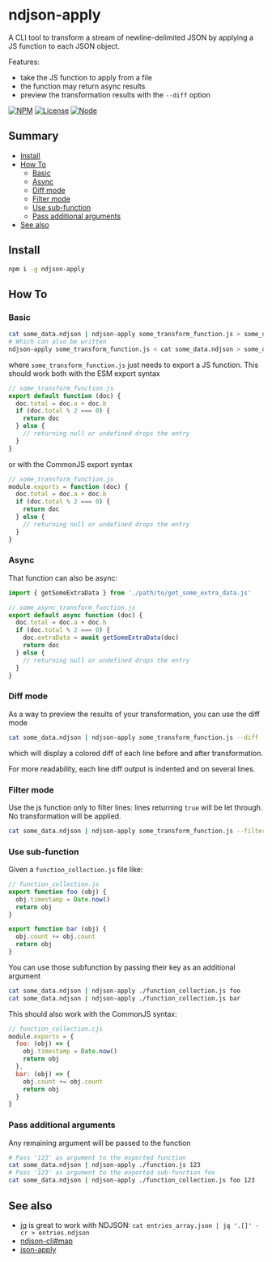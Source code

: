 # ndjson-apply
A CLI tool to transform a stream of newline-delimited JSON by applying a JS function to each JSON object.

Features:
* take the JS function to apply from a file
* the function may return async results
* preview the transformation results with the `--diff` option

[![NPM](https://nodei.co/npm/ndjson-apply.png?stars&downloads&downloadRank)](https://npmjs.com/package/ndjson-apply/)
[![License](https://img.shields.io/badge/license-MIT-blue.svg)](https://opensource.org/licenses/MIT)
[![Node](https://img.shields.io/badge/node-%3E=%20v7.6.0-brightgreen.svg)](http://nodejs.org)


## Summary

<!-- START doctoc generated TOC please keep comment here to allow auto update -->
<!-- DON'T EDIT THIS SECTION, INSTEAD RE-RUN doctoc TO UPDATE -->


- [Install](#install)
- [How To](#how-to)
  - [Basic](#basic)
  - [Async](#async)
  - [Diff mode](#diff-mode)
  - [Filter mode](#filter-mode)
  - [Use sub-function](#use-sub-function)
  - [Pass additional arguments](#pass-additional-arguments)
- [See also](#see-also)

<!-- END doctoc generated TOC please keep comment here to allow auto update -->


## Install
```sh
npm i -g ndjson-apply
```

## How To

### Basic
```sh
cat some_data.ndjson | ndjson-apply some_transform_function.js > some_data_transformed.ndjson
# Which can also be written
ndjson-apply some_transform_function.js < cat some_data.ndjson > some_data_transformed.ndjson
```
where `some_transform_function.js` just needs to export a JS function. This should work both with the ESM export syntax
```js
// some_transform_function.js
export default function (doc) {
  doc.total = doc.a + doc.b
  if (doc.total % 2 === 0) {
    return doc
  } else {
    // returning null or undefined drops the entry
  }
}
```
or with the CommonJS export syntax
```js
// some_transform_function.js
module.exports = function (doc) {
  doc.total = doc.a + doc.b
  if (doc.total % 2 === 0) {
    return doc
  } else {
    // returning null or undefined drops the entry
  }
}
```

### Async
That function can also be async:
```js
import { getSomeExtraData } from './path/to/get_some_extra_data.js'

// some_async_transform_function.js
export default async function (doc) {
  doc.total = doc.a + doc.b
  if (doc.total % 2 === 0) {
    doc.extraData = await getSomeExtraData(doc)
    return doc
  } else {
    // returning null or undefined drops the entry
  }
}
```

### Diff mode
As a way to preview the results of your transformation, you can use the diff mode
```sh
cat some_data.ndjson | ndjson-apply some_transform_function.js --diff
```
which will display a colored diff of each line before and after transformation.

For more readability, each line diff output is indented and on several lines.

### Filter mode
Use the js function only to filter lines: lines returning `true` will be let through. No transformation will be applied.
```sh
cat some_data.ndjson | ndjson-apply some_transform_function.js --filter
```

### Use sub-function
Given a `function_collection.js` file like:
```js
// function_collection.js
export function foo (obj) {
  obj.timestamp = Date.now()
  return obj
}

export function bar (obj) {
  obj.count += obj.count
  return obj
}
```

You can use those subfunction by passing their key as an additional argument
```sh
cat some_data.ndjson | ndjson-apply ./function_collection.js foo
cat some_data.ndjson | ndjson-apply ./function_collection.js bar
```

This should also work with the CommonJS syntax:
```js
// function_collection.cjs
module.exports = {
  foo: (obj) => {
    obj.timestamp = Date.now()
    return obj
  },
  bar: (obj) => {
    obj.count += obj.count
    return obj
  }
}
```

### Pass additional arguments
Any remaining argument will be passed to the function
```sh
# Pass '123' as argument to the exported function
cat some_data.ndjson | ndjson-apply ./function.js 123
# Pass '123' as argument to the exported sub-function foo
cat some_data.ndjson | ndjson-apply ./function_collection.js foo 123
```

## See also
* [jq](https://stedolan.github.io/jq/) is great to work with NDJSON: `cat entries_array.json | jq '.[]' -cr > entries.ndjson`
* [ndjson-cli#map](https://github.com/mbostock/ndjson-cli#map)
* [json-apply](https://github.com/maxlath/json-apply/)
